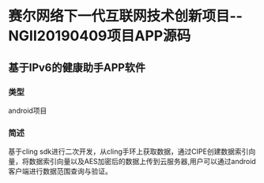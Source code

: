 # 赛尔网络下一代互联网技术创新项目--NGII20190409项目APP源码
## 基于IPv6的健康助手APP软件
### 类型
android项目
### 简述
基于cling sdk进行二次开发，从cling手环上获取数据，通过CIPE创建数据索引向量，将数据索引向量以及AES加密后的数据上传到云服务器,用户可以通过android客户端进行数据范围查询与验证。

